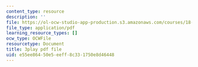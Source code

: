 ```yaml
---
content_type: resource
description: ''
file: https://ol-ocw-studio-app-production.s3.amazonaws.com/courses/18-06sc-linear-algebra-fall-2011/e55ee86450e5eeff8c331750e8d46448_cdZnhQjJu4I.pdf
file_type: application/pdf
learning_resource_types: []
ocw_type: OCWFile
resourcetype: Document
title: 3play pdf file
uid: e55ee864-50e5-eeff-8c33-1750e8d46448
---
```

